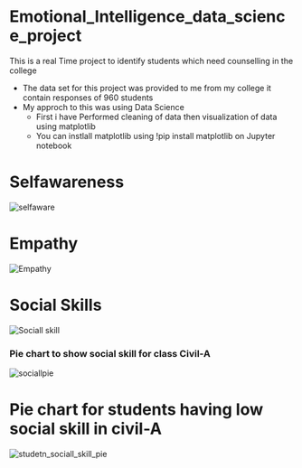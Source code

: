 # Emotional_Intelligence_data_science_project
This is a real Time project to identify students which need counselling in the college
  - The data set for this project was provided to me from my college it contain responses of 960 students
  - My approch to this was using Data Science
    - First i have Performed cleaning of data then visualization of data using matplotlib
    - You can instlall matplotlib using !pip install matplotlib on Jupyter notebook
    
# Selfawareness
![selfaware](https://user-images.githubusercontent.com/42214175/71004273-ca418280-2107-11ea-8adf-7f64358daef7.png)
# Empathy
![Empathy](https://user-images.githubusercontent.com/42214175/71003862-51422b00-2107-11ea-8eb4-933618354ebc.png)
# Social Skills
![Sociall skill](https://user-images.githubusercontent.com/42214175/71003874-5606df00-2107-11ea-85d3-6eb6f101d9cb.png)
### Pie chart  to show social skill for class Civil-A
![sociallpie](https://user-images.githubusercontent.com/42214175/71004066-90707c00-2107-11ea-8add-d13ff9870396.png)
# Pie chart for students having low social skill  in civil-A
![studetn_sociall_skill_pie](https://user-images.githubusercontent.com/42214175/71004176-b5fd8580-2107-11ea-9115-cdf2a7ec08ca.png)
